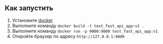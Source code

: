 ## Как запустить  
1. Установите [docker](https://docs.docker.com/engine/install/)
2. Выполните команду `docker build -t test_fast_api_app:v1 .`
3. Выполните команду `docker run -p 9000:9000 test_fast_api_app:v1`
4. Откройте браузер по адресу `http://127.0.0.1:9000`